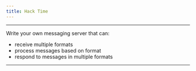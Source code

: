 ```yaml
---
title: Hack Time
---
```


--------------------------------------------------------------

Write your own messaging server that can:
* receive multiple formats
* process messages based on format
* respond to messages in multiple formats

--------------------------------------------------------------
